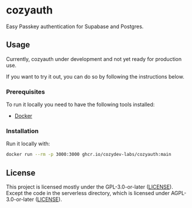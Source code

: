 # cozyauth

Easy Passkey authentication for Supabase and Postgres.

## Usage

Currently, cozyauth under development and not yet ready for production use.

If you want to try it out, you can do so by following the instructions below.

### Prerequisites

To run it locally you need to have the following tools installed:

- [Docker](https://docs.docker.com/get-docker/)

### Installation

Run it locally with:

```bash
docker run --rm -p 3000:3000 ghcr.io/cozydev-labs/cozyauth:main
```

## License

This project is licensed mostly under the GPL-3.0-or-later
([LICENSE](LICENSE-GPL-3.0-or-later)). Except the code in the serverless
directory, which is licensed under AGPL-3.0-or-later
([LICENSE](LICENSE-AGPL-3.0-or-later)).
